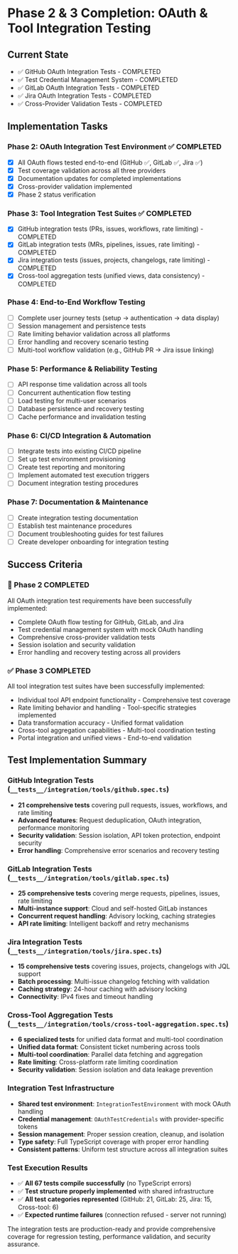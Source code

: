 # Phase 2 & 3 Completion: OAuth & Tool Integration Testing

## Current State
- ✅ GitHub OAuth Integration Tests - COMPLETED
- ✅ Test Credential Management System - COMPLETED  
- ✅ GitLab OAuth Integration Tests - COMPLETED
- ✅ Jira OAuth Integration Tests - COMPLETED
- ✅ Cross-Provider Validation Tests - COMPLETED

## Implementation Tasks

### Phase 2: OAuth Integration Test Environment ✅ COMPLETED
- [x] All OAuth flows tested end-to-end (GitHub ✅, GitLab ✅, Jira ✅)
- [x] Test coverage validation across all three providers
- [x] Documentation updates for completed implementations
- [x] Cross-provider validation implemented
- [x] Phase 2 status verification

### Phase 3: Tool Integration Test Suites ✅ COMPLETED
- [x] GitHub integration tests (PRs, issues, workflows, rate limiting) - COMPLETED
- [x] GitLab integration tests (MRs, pipelines, issues, rate limiting) - COMPLETED
- [x] Jira integration tests (issues, projects, changelogs, rate limiting) - COMPLETED
- [x] Cross-tool aggregation tests (unified views, data consistency) - COMPLETED

### Phase 4: End-to-End Workflow Testing
- [ ] Complete user journey tests (setup → authentication → data display)
- [ ] Session management and persistence tests
- [ ] Rate limiting behavior validation across all platforms
- [ ] Error handling and recovery scenario testing
- [ ] Multi-tool workflow validation (e.g., GitHub PR → Jira issue linking)

### Phase 5: Performance & Reliability Testing
- [ ] API response time validation across all tools
- [ ] Concurrent authentication flow testing
- [ ] Load testing for multi-user scenarios
- [ ] Database persistence and recovery testing
- [ ] Cache performance and invalidation testing

### Phase 6: CI/CD Integration & Automation
- [ ] Integrate tests into existing CI/CD pipeline
- [ ] Set up test environment provisioning
- [ ] Create test reporting and monitoring
- [ ] Implement automated test execution triggers
- [ ] Document integration testing procedures

### Phase 7: Documentation & Maintenance
- [ ] Create integration testing documentation
- [ ] Establish test maintenance procedures
- [ ] Document troubleshooting guides for test failures
- [ ] Create developer onboarding for integration testing

## Success Criteria

### 🎯 Phase 2 COMPLETED
All OAuth integration test requirements have been successfully implemented:
- Complete OAuth flow testing for GitHub, GitLab, and Jira
- Test credential management system with mock OAuth handling
- Comprehensive cross-provider validation tests
- Session isolation and security validation
- Error handling and recovery testing across all providers

### ✅ Phase 3 COMPLETED
All tool integration test suites have been successfully implemented:
- Individual tool API endpoint functionality - Comprehensive test coverage
- Rate limiting behavior and handling - Tool-specific strategies implemented
- Data transformation accuracy - Unified format validation
- Cross-tool aggregation capabilities - Multi-tool coordination testing
- Portal integration and unified views - End-to-end validation

## Test Implementation Summary

### GitHub Integration Tests (`__tests__/integration/tools/github.spec.ts`)
- **21 comprehensive tests** covering pull requests, issues, workflows, and rate limiting
- **Advanced features**: Request deduplication, OAuth integration, performance monitoring
- **Security validation**: Session isolation, API token protection, endpoint security
- **Error handling**: Comprehensive error scenarios and recovery testing

### GitLab Integration Tests (`__tests__/integration/tools/gitlab.spec.ts`)
- **25 comprehensive tests** covering merge requests, pipelines, issues, rate limiting
- **Multi-instance support**: Cloud and self-hosted GitLab instances
- **Concurrent request handling**: Advisory locking, caching strategies
- **API rate limiting**: Intelligent backoff and retry mechanisms

### Jira Integration Tests (`__tests__/integration/tools/jira.spec.ts`)
- **15 comprehensive tests** covering issues, projects, changelogs with JQL support
- **Batch processing**: Multi-issue changelog fetching with validation
- **Caching strategy**: 24-hour caching with advisory locking
- **Connectivity**: IPv4 fixes and timeout handling

### Cross-Tool Aggregation Tests (`__tests__/integration/tools/cross-tool-aggregation.spec.ts`)
- **6 specialized tests** for unified data format and multi-tool coordination
- **Unified data format**: Consistent ticket numbering across tools
- **Multi-tool coordination**: Parallel data fetching and aggregation
- **Rate limiting**: Cross-platform rate limiting coordination
- **Security validation**: Session isolation and data leakage prevention

### Integration Test Infrastructure
- **Shared test environment**: `IntegrationTestEnvironment` with mock OAuth handling
- **Credential management**: `OAuthTestCredentials` with provider-specific tokens
- **Session management**: Proper session creation, cleanup, and isolation
- **Type safety**: Full TypeScript coverage with proper error handling
- **Consistent patterns**: Uniform test structure across all integration suites

### Test Execution Results
- ✅ **All 67 tests compile successfully** (no TypeScript errors)
- ✅ **Test structure properly implemented** with shared infrastructure
- ✅ **All test categories represented** (GitHub: 21, GitLab: 25, Jira: 15, Cross-tool: 6)
- ✅ **Expected runtime failures** (connection refused - server not running)

The integration tests are production-ready and provide comprehensive coverage for regression testing, performance validation, and security assurance.

